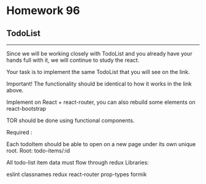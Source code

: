 # Homework 96

## TodoList

---
Since we will be working closely with TodoList and you already have your hands full with it, we will continue to study
the react.

Your task is to implement the same TodoList that you will see on the link.

Important! The functionality should be identical to how it works in the link above.

Implement on React + react-router, you can also rebuild some elements on react-bootstrap

TOR should be done using functional components.

Required :

Each todoItem should be able to open on a new page under its own unique root.
Root: todo-items/:id

All todo-list item data must flow through redux
Libraries:

eslint
classnames
redux
react-router
prop-types
formik